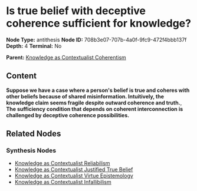 # Is true belief with deceptive coherence sufficient for knowledge?

**Node Type:** antithesis
**Node ID:** 708b3e07-707b-4a0f-9fc9-472f4bbb137f
**Depth:** 4
**Terminal:** No

**Parent:** [Knowledge as Contextualist Coherentism](knowledge-as-contextualist-coherentism-synthesis-869f3936-996a-4b69-aa25-774772cf8d3d.md)

## Content

**Suppose we have a case where a person's belief is true and coheres with other beliefs because of shared misinformation. Intuitively, the knowledge claim seems fragile despite outward coherence and truth.**, **The sufficiency condition that depends on coherent interconnection is challenged by deceptive coherence possibilities.**

## Related Nodes

### Synthesis Nodes

- [Knowledge as Contextualist Reliabilism](knowledge-as-contextualist-reliabilism-synthesis-9aa3e35b-b189-4419-9e3c-6536f3757e40.md)
- [Knowledge as Contextualist Justified True Belief](knowledge-as-contextualist-justified-true-belief-synthesis-a872eece-a5c4-4071-b23c-f5c469652949.md)
- [Knowledge as Contextualist Virtue Epistemology](knowledge-as-contextualist-virtue-epistemology-synthesis-baeb4508-f1e8-4548-88ce-be12584a655e.md)
- [Knowledge as Contextualist Infallibilism](knowledge-as-contextualist-infallibilism-synthesis-011150d4-5a98-4c13-a7a7-c6109f9d5f26.md)
